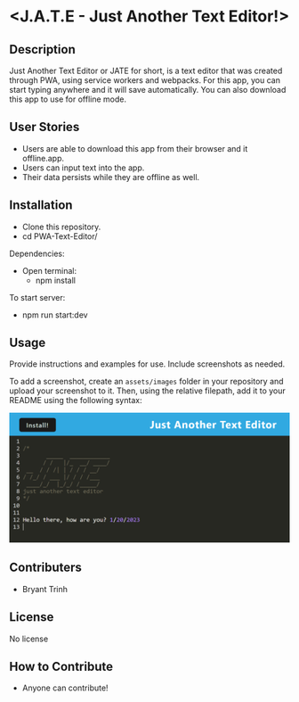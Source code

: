 # <J.A.T.E - Just Another Text Editor!>

## Description

  Just Another Text Editor or JATE for short, is a text editor that was created through PWA, using service workers and webpacks. For this app, you can start typing anywhere and it will save automatically. You can also download this app to use for offline mode.

## User Stories

- Users are able to download this app from their browser and it offline.app.  
- Users can input text into the app. 
- Their data persists while they are offline as well.

## Installation

- Clone this repository.
- cd PWA-Text-Editor/ 

Dependencies:
- Open terminal: 
   - npm install

To start server:
  - npm run start:dev

## Usage

Provide instructions and examples for use. Include screenshots as needed.

To add a screenshot, create an `assets/images` folder in your repository and upload your screenshot to it. Then, using the relative filepath, add it to your README using the following syntax:

 
![Picture of the text editor's functionality. User types "Hello, how are you 01/20/2023](./client/src/images/856ab12ca22fd31f2d8901eabe1ae4f6.png)


## Contributers

- Bryant Trinh

## License

No license


## How to Contribute

- Anyone can contribute!
